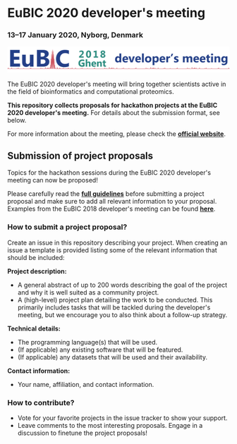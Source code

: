 # EuBIC 2020 developer's meeting
### 13&ndash;17 January 2020, Nyborg, Denmark

![Logo](logo.png)

The EuBIC 2020 developer's meeting will bring together scientists active in the field of bioinformatics and computational proteomics.

__This repository collects proposals for hackathon projects at the EuBIC 2020 developer's meeting.__ For details about the submission format, see below.

For more information about the meeting, please check the **[official website](https://www.proteomics-academy.org/eubic-dev-meeting-2020)**.

## Submission of project proposals 

Topics for the hackathon sessions during the EuBIC 2020 developer's meeting can now be proposed!

Please carefully read the **[full guidelines](https://www.proteomics-academy.org/)** before submitting a project proposal and make sure to add all relevant information to your proposal. Examples from the EuBIC 2018 developer's meeting can be found **[here](https://github.com/eubic/eubic18/issues)**.

### How to submit a project proposal?

Create an issue in this repository describing your project. When creating an issue a template is provided listing some of the relevant information that should be included:

**Project description:**

- A general abstract of up to 200 words describing the goal of the project and why it is well suited as a community project.
- A (high-level) project plan detailing the work to be conducted. This primarily includes tasks that will be tackled during the developer's meeting, but we encourage you to also think about a follow-up strategy.

**Technical details:**

- The programming language(s) that will be used.
- (If applicable) any existing software that will be featured.
- (If applicable) any datasets that will be used and their availability.

**Contact information:**

- Your name, affiliation, and contact information.

### How to contribute?

- Vote for your favorite projects in the issue tracker to show your support.
- Leave comments to the most interesting proposals. Engage in a discussion to finetune the project proposals!
